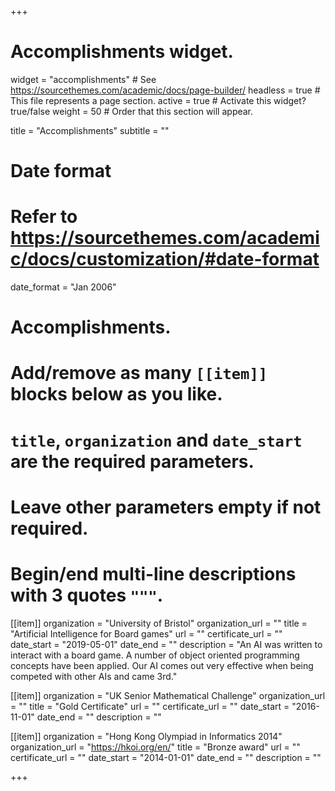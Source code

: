 +++
# Accomplishments widget.
widget = "accomplishments"  # See https://sourcethemes.com/academic/docs/page-builder/
headless = true  # This file represents a page section.
active = true  # Activate this widget? true/false
weight = 50  # Order that this section will appear.

title = "Accomplish&shy;ments"
subtitle = ""

# Date format
#   Refer to https://sourcethemes.com/academic/docs/customization/#date-format
date_format = "Jan 2006"

# Accomplishments.
#   Add/remove as many `[[item]]` blocks below as you like.
#   `title`, `organization` and `date_start` are the required parameters.
#   Leave other parameters empty if not required.
#   Begin/end multi-line descriptions with 3 quotes `"""`.

[[item]]
  organization = "University of Bristol"
  organization_url = ""
  title = "Artificial Intelligence for Board games"
  url = ""
  certificate_url = ""
  date_start = "2019-05-01"
  date_end = ""
  description = "An AI was written to interact with a board game. A number of object oriented programming concepts have been applied. Our AI comes out very effective when being competed with other AIs and came 3rd."

[[item]]
  organization = "UK Senior Mathematical Challenge"
  organization_url = ""
  title = "Gold Certificate"
  url = ""
  certificate_url = ""
  date_start = "2016-11-01"
  date_end = ""
  description = ""

[[item]]
  organization = "Hong Kong Olympiad in Informatics 2014"
  organization_url = "https://hkoi.org/en/"
  title = "Bronze award"
  url = ""
  certificate_url = ""
  date_start = "2014-01-01"
  date_end = ""
  description = ""

+++
